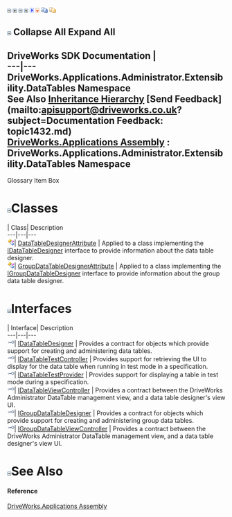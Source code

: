 ![](dotnetimages/collapse.gif) ![](dotnetimages/expand.gif) ![](dotnetimages/collapse.gif) ![](dotnetimages/expand.gif) ![](dotnetimages/drpdown.gif) ![](dotnetimages/drpdown_orange.gif) ![](dotnetimages/copycode.gif) ![](dotnetimages/copycodeHighlight.gif)

![](dotnetimages/collapse.gif) Collapse All Expand All  
---  
DriveWorks SDK Documentation  |   
---|---  
DriveWorks.Applications.Administrator.Extensibility.DataTables Namespace   
See Also [Inheritance Hierarchy](topic1433.md) [Send Feedback](mailto:apisupport@driveworks.co.uk?subject=Documentation Feedback: topic1432.md)  
[DriveWorks.Applications Assembly](topic13.md) : DriveWorks.Applications.Administrator.Extensibility.DataTables Namespace  
---  
  
Glossary Item Box

# ![](dotnetimages/collapse.gif)Classes

| Class| Description  
---|---|---  
![Class](dotnetimages/Class.gif)| [DataTableDesignerAttribute](topic1478.md) | Applied to a class implementing the [IDataTableDesigner](topic1434.md) interface to provide information about the data table designer.  
![Class](dotnetimages/Class.gif)| [GroupDataTableDesignerAttribute](topic1488.md) | Applied to a class implementing the [IGroupDataTableDesigner](topic1462.md) interface to provide information about the group data table designer.  
  
# ![](dotnetimages/collapse.gif)Interfaces

| Interface| Description  
---|---|---  
![Interface](dotnetimages/Interface.gif)| [IDataTableDesigner](topic1434.md) | Provides a contract for objects which provide support for creating and administering data tables.  
![Interface](dotnetimages/Interface.gif)| [IDataTableTestController](topic1443.md) | Provides support for retrieving the UI to display for the data table when running in test mode in a specification.  
![Interface](dotnetimages/Interface.gif)| [IDataTableTestProvider](topic1449.md) | Provides support for displaying a table in test mode during a specification.  
![Interface](dotnetimages/Interface.gif)| [IDataTableViewController](topic1455.md) | Provides a contract between the DriveWorks Administrator DataTable management view, and a data table designer's view UI.  
![Interface](dotnetimages/Interface.gif)| [IGroupDataTableDesigner](topic1462.md) | Provides a contract for objects which provide support for creating and administering group data tables.  
![Interface](dotnetimages/Interface.gif)| [IGroupDataTableViewController](topic1471.md) | Provides a contract between the DriveWorks Administrator DataTable management view, and a data table designer's view UI.  
  
# ![](dotnetimages/collapse.gif)See Also

#### Reference

[DriveWorks.Applications Assembly](topic13.md)



